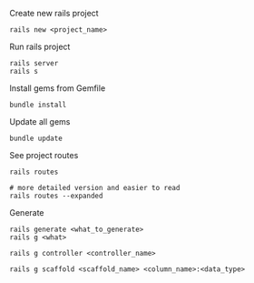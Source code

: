 Create new rails project
```
rails new <project_name>
```

Run rails project
```
rails server
rails s
```

Install gems from Gemfile
```
bundle install
```

Update all gems
```
bundle update
```

See project routes
```
rails routes

# more detailed version and easier to read
rails routes --expanded
```

Generate
```
rails generate <what_to_generate>
rails g <what>

rails g controller <controller_name>

rails g scaffold <scaffold_name> <column_name>:<data_type>
```
